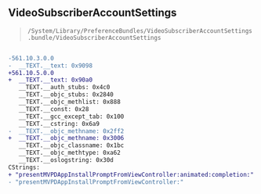 ## VideoSubscriberAccountSettings

> `/System/Library/PreferenceBundles/VideoSubscriberAccountSettings.bundle/VideoSubscriberAccountSettings`

```diff

-561.10.3.0.0
-  __TEXT.__text: 0x9098
+561.10.5.0.0
+  __TEXT.__text: 0x90a0
   __TEXT.__auth_stubs: 0x4c0
   __TEXT.__objc_stubs: 0x2840
   __TEXT.__objc_methlist: 0x888
   __TEXT.__const: 0x28
   __TEXT.__gcc_except_tab: 0x100
   __TEXT.__cstring: 0x6a9
-  __TEXT.__objc_methname: 0x2ff2
+  __TEXT.__objc_methname: 0x3006
   __TEXT.__objc_classname: 0x1bc
   __TEXT.__objc_methtype: 0xa62
   __TEXT.__oslogstring: 0x30d
CStrings:
+ "presentMVPDAppInstallPromptFromViewController:animated:completion:"
- "presentMVPDAppInstallPromptFromViewController:"

```
